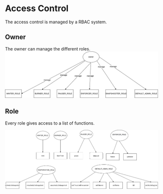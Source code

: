 # Access Control
The access control is managed by a RBAC system.

## Owner
The owner can manage the different roles.
![alt text](./RBAC-owner.png)

## Role
Every role gives access to a list of functions.

![alt text](./RBAC-Diagram.png)

